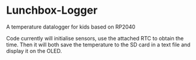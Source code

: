 # Lunchbox-Logger
A temperature datalogger for kids based on RP2040

Code currently will initialise sensors, use the attached RTC to obtain the time. Then it will both save the temperature to the SD card in a text file and display it on the OLED. 
